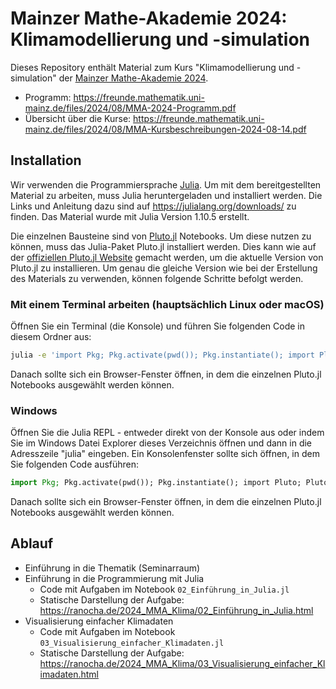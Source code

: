 # Mainzer Mathe-Akademie 2024: Klimamodellierung und -simulation

Dieses Repository enthält Material zum Kurs
"Klimamodellierung und -simulation"
der [Mainzer Mathe-Akademie 2024](https://freunde.mathematik.uni-mainz.de/mma/).

- Programm: https://freunde.mathematik.uni-mainz.de/files/2024/08/MMA-2024-Programm.pdf
- Übersicht über die Kurse: https://freunde.mathematik.uni-mainz.de/files/2024/08/MMA-Kursbeschreibungen-2024-08-14.pdf


## Installation

Wir verwenden die Programmiersprache [Julia](https://julialang.org).
Um mit dem bereitgestellten Material zu arbeiten, muss Julia heruntergeladen
und installiert werden. Die Links und Anleitung dazu sind auf
https://julialang.org/downloads/
zu finden.
Das Material wurde mit Julia Version 1.10.5 erstellt.

Die einzelnen Bausteine sind von [Pluto.jl](https://github.com/fonsp/Pluto.jl)
Notebooks. Um diese nutzen zu können, muss das Julia-Paket Pluto.jl
installiert werden. Dies kann wie auf der
[offiziellen Pluto.jl Website](https://plutojl.org/)
gemacht werden, um die aktuelle Version von Pluto.jl zu installieren.
Um genau die gleiche Version wie bei der Erstellung des Materials zu verwenden,
können folgende Schritte befolgt werden.

### Mit einem Terminal arbeiten (hauptsächlich Linux oder macOS)

Öffnen Sie ein Terminal (die Konsole) und führen Sie folgenden Code in diesem
Ordner aus:

```bash
julia -e 'import Pkg; Pkg.activate(pwd()); Pkg.instantiate(); import Pluto; Pluto.run()'
```

Danach sollte sich ein Browser-Fenster öffnen, in dem die einzelnen Pluto.jl Notebooks
ausgewählt werden können.

### Windows

Öffnen Sie die Julia REPL - entweder direkt von der Konsole aus oder indem Sie im
Windows Datei Explorer dieses Verzeichnis öffnen und dann in die Adresszeile
"julia" eingeben. Ein Konsolenfenster sollte sich öffnen, in dem Sie folgenden
Code ausführen:

```julia
import Pkg; Pkg.activate(pwd()); Pkg.instantiate(); import Pluto; Pluto.run()
```

Danach sollte sich ein Browser-Fenster öffnen, in dem die einzelnen Pluto.jl Notebooks
ausgewählt werden können.


## Ablauf

- Einführung in die Thematik (Seminarraum)
- Einführung in die Programmierung mit Julia
    - Code mit Aufgaben im Notebook `02_Einführung_in_Julia.jl`
    - Statische Darstellung der Aufgabe: https://ranocha.de/2024_MMA_Klima/02_Einführung_in_Julia.html
- Visualisierung einfacher Klimadaten
    - Code mit Aufgaben im Notebook `03_Visualisierung_einfacher_Klimadaten.jl`
    - Statische Darstellung der Aufgabe: https://ranocha.de/2024_MMA_Klima/03_Visualisierung_einfacher_Klimadaten.html
